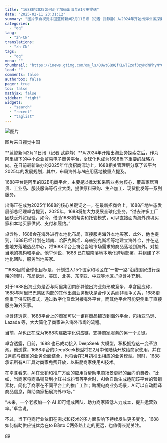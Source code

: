 ```yaml
---
title: "1688的2025如何走？加码出海与AI应用提速"
date: "2025-02-11 23:31:12"
summary: "图片来自视觉中国蓝鲸新闻2月11日讯（记者 武静静）从2024年开始出海业务探索之后，作为阿里旗下的..."
categories:
  - "qq"
lang:
  - "zh-CN"
translations:
  - "zh-CN"
tags:
  - "qq"
menu: ""
thumbnail: "https://inews.gtimg.com/om_ls/OUwtGQ9QfKLwlEzof3zyMdNPhyNY0mkmpyQ0C_CAoL1vwAA_640360/0"
lead: ""
comments: false
authorbox: false
pager: true
toc: false
mathjax: false
sidebar: "right"
widgets:
  - "search"
  - "recent"
  - "taglist"
---
```


![图片](https://inews.gtimg.com/om_bt/Omf6saTAGKEK8RXJHbaCLPFfcyEmNzSMwWjiB9Tnmlon4AA/641)

图片来自视觉中国

**蓝鲸新闻2月11日讯（记者 武静静）**从2024年开始出海业务探索之后，作为阿里旗下的中小企业贸易电子商务平台，全球化也成为1688当下重要的战略方向。在日前最新举办的2025年年度招商活动上，1688相关管理层分享了该平台2025年的发展规划，其中，布局海外与AI应用落地被重点提及。

1688平台是阿里的B2B电商平台，主要是以批发和采购业务为核心，覆盖家居百货、工业品、服装服饰等行业大类，提供原料采购、生产加工、现货批发等一系列服务。

出海正在成为2025年1688的核心关键词之一。在最新招商会上，1688产地生态发展部总经理卓含提到，2025年，1688将加大力发展全球化业务，“过去许多工厂因缺乏外贸经验，如今，借助1688的帮卖和托管模式，可以直接面向海外跨境买家和本地买家供货、支付和履约。”

卓含称，1688会在海外进行本地化布局，直接服务海外本地买家，此外，他也提到，1688已经计划在越南、哈萨克斯坦、乌兹别克斯坦等地建立海外仓，并在这些地方落地选品中心，将1688平台上符合当地市场需求的商品落地到海外，对接当地的机构和平台。他举例说，1688 已在越南落地本地化跨境部署，并组建了本地化团队，服务当地买家。

“1688目前全球化目标是，计划进入15个国家和地区在“一带一路”沿线国家进行深耕的同时，布局欧洲、美国、北美、东南亚、中亚等地区。”卓含补充到。

对于1688出海业务是否与阿里集团内部其他出海业务形成竞争，卓含回应称，1688与阿里巴巴集团内部的其他出海业务板块是合作关系而非竞争关系，1688更侧重于供应链模式，通过数字化货盘对接海外平台，而其他平台可能更侧重于直接服务海外买家。

卓含还透露，1688平台上的商家可以一键将商品铺货到海外平台，包括亚马逊、Lazada 等，大大简化了商家进入海外市场的流程。

当前，AI也正在成为1688构建数字化供应链，支持商家服务的另一个关键。

卓含透露，目前，1688 也已成功接入 DeepSeek 大模型，积极拥抱这一变革浪潮。他透露，1688平台的DeepSeek模型将在2月中旬陆续开放给商家使用，并在2月底与商家的业务全面结合，也将会在3月初推出相应的业务模型。同时，1688承诺所有AI工具对商家免费开放，以鼓励商家使用AI技术。

在卓含看来，AI在营销和推广方面的应用将帮助电商场景更好的面向消费者。“比如，当商家将商品铺货到小红书或抖音等平台时，AI会自动生成适配该平台的营销素材，简化了商家在不同平台上的推广工作；跨境电商业务场景，AI可以自动翻译商品信息，帮助商家拓展海外市场。”

“未来，一个老板加一个 AI 即可组成团队，助力商家降低人力成本，提升运营效率。”卓含说。

不过，当下电商行业依旧在需求和技术的多方面影响下持续发生更多变化，1688如何借助供应链优势在to B和to C两条路上走的更远，也值得长期关注。

[qq](https://new.qq.com/rain/a/20250211A092XS00)

